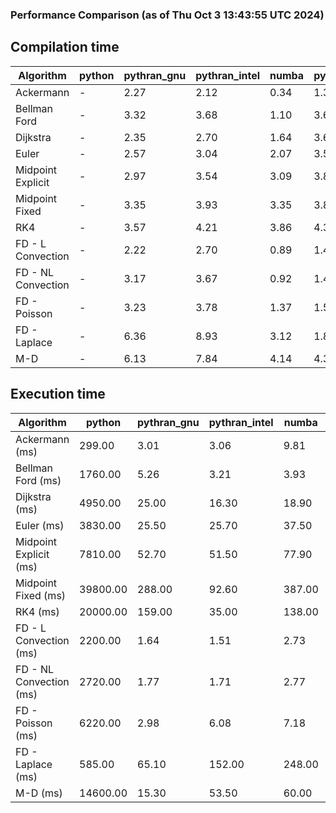 ### Performance Comparison (as of Thu Oct  3 13:43:55 UTC 2024)
## Compilation time
Algorithm                 | python                    | pythran_gnu               | pythran_intel             | numba                     | pyccel_fortran_gnu        | pyccel_c_gnu              | pyccel_fortran_intel      | pyccel_c_intel           
------------------------- | ------------------------- | ------------------------- | ------------------------- | ------------------------- | ------------------------- | ------------------------- | ------------------------- | -------------------------
Ackermann                 | -                         | 2.27                      | 2.12                      | 0.34                      | 1.32                      | 1.28                      | 1.41                      | 1.36                     
Bellman Ford              | -                         | 3.32                      | 3.68                      | 1.10                      | 3.62                      | 3.90                      | 3.73                      | 4.45                     
Dijkstra                  | -                         | 2.35                      | 2.70                      | 1.64                      | 3.68                      | 3.92                      | 3.82                      | 4.51                     
Euler                     | -                         | 2.57                      | 3.04                      | 2.07                      | 3.59                      | 3.92                      | 3.70                      | 4.43                     
Midpoint Explicit         | -                         | 2.97                      | 3.54                      | 3.09                      | 3.84                      | 4.15                      | 3.93                      | 4.63                     
Midpoint Fixed            | -                         | 3.35                      | 3.93                      | 3.35                      | 3.89                      | 4.21                      | 4.02                      | 4.73                     
RK4                       | -                         | 3.57                      | 4.21                      | 3.86                      | 4.32                      | 4.59                      | 4.39                      | 5.10                     
FD - L Convection         | -                         | 2.22                      | 2.70                      | 0.89                      | 1.40                      | 3.88                      | 1.54                      | 4.42                     
FD - NL Convection        | -                         | 3.17                      | 3.67                      | 0.92                      | 1.43                      | 3.97                      | 1.60                      | 4.55                     
FD - Poisson              | -                         | 3.23                      | 3.78                      | 1.37                      | 1.54                      | 4.02                      | 2.75                      | 4.54                     
FD - Laplace              | -                         | 6.36                      | 8.93                      | 3.12                      | 1.84                      | 4.32                      | 2.07                      | 4.90                     
M-D                       | -                         | 6.13                      | 7.84                      | 4.14                      | 4.32                      | 4.47                      | 4.48                      | 5.35                     

## Execution time
Algorithm                 | python                    | pythran_gnu               | pythran_intel             | numba                     | pyccel_fortran_gnu        | pyccel_c_gnu              | pyccel_fortran_intel      | pyccel_c_intel           
------------------------- | ------------------------- | ------------------------- | ------------------------- | ------------------------- | ------------------------- | ------------------------- | ------------------------- | -------------------------
Ackermann (ms)            | 299.00                    | 3.01                      | 3.06                      | 9.81                      | 1.51                      | 1.51                      | 8.40                      | 4.79                     
Bellman Ford (ms)         | 1760.00                   | 5.26                      | 3.21                      | 3.93                      | 2.95                      | 6.11                      | -                         | 18.50                    
Dijkstra (ms)             | 4950.00                   | 25.00                     | 16.30                     | 18.90                     | 17.70                     | 30.30                     | -                         | 22.70                    
Euler (ms)                | 3830.00                   | 25.50                     | 25.70                     | 37.50                     | 15.90                     | 145.00                    | 13.70                     | 127.00                   
Midpoint Explicit (ms)    | 7810.00                   | 52.70                     | 51.50                     | 77.90                     | 22.60                     | 286.00                    | 15.50                     | 253.00                   
Midpoint Fixed (ms)       | 39800.00                  | 288.00                    | 92.60                     | 387.00                    | 75.20                     | 1400.00                   | 59.70                     | 1250.00                  
RK4 (ms)                  | 20000.00                  | 159.00                    | 35.00                     | 138.00                    | 37.10                     | 489.00                    | 36.90                     | 405.00                   
FD - L Convection (ms)    | 2200.00                   | 1.64                      | 1.51                      | 2.73                      | 1.72                      | 1.63                      | -                         | 4.21                     
FD - NL Convection (ms)   | 2720.00                   | 1.77                      | 1.71                      | 2.77                      | 2.01                      | 2.21                      | -                         | 4.11                     
FD - Poisson (ms)         | 6220.00                   | 2.98                      | 6.08                      | 7.18                      | 2.78                      | 3.86                      | -                         | 5.73                     
FD - Laplace (ms)         | 585.00                    | 65.10                     | 152.00                    | 248.00                    | 62.50                     | 257.00                    | -                         | 327.00                   
M-D (ms)                  | 14600.00                  | 15.30                     | 53.50                     | 60.00                     | 54.60                     | 59.80                     | 80.80                     | 61.80                    
